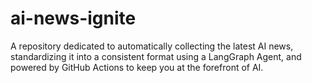 # ai-news-ignite
A repository dedicated to automatically collecting the latest AI news, standardizing it into a consistent format using a LangGraph Agent, and powered by GitHub Actions to keep you at the forefront of AI.
